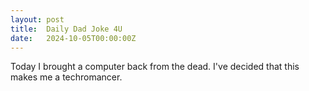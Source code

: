```yaml
---
layout: post
title:  Daily Dad Joke 4U
date:   2024-10-05T00:00:00Z
---
```

Today I brought a computer back from the dead. I've decided that this makes me a techromancer.
